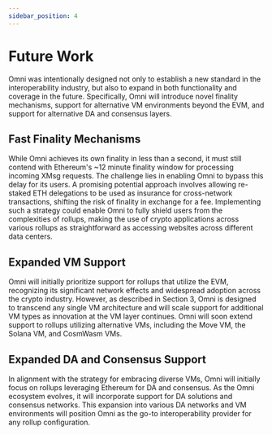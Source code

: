 ```yaml
---
sidebar_position: 4
---
```


# Future Work

Omni was intentionally designed not only to establish a new standard in the interoperability industry, but also to expand in both functionality and coverage in the future. Specifically, Omni will introduce novel finality mechanisms, support for alternative VM environments beyond the EVM, and support for alternative DA and consensus layers.

## Fast Finality Mechanisms

While Omni achieves its own finality in less than a second, it must still contend with Ethereum's ~12 minute finality window for processing incoming XMsg requests. The challenge lies in enabling Omni to bypass this delay for its users. A promising potential approach involves allowing re-staked ETH delegations to be used as insurance for cross-network transactions, shifting the risk of finality in exchange for a fee. Implementing such a strategy could enable Omni to fully shield users from the complexities of rollups, making the use of crypto applications across various rollups as straightforward as accessing websites across different data centers.

## Expanded VM Support

Omni will initially prioritize support for rollups that utilize the EVM, recognizing its significant network effects and widespread adoption across the crypto industry. However, as described in Section 3, Omni is designed to transcend any single VM architecture and will scale support for additional VM types as innovation at the VM layer continues. Omni will soon extend support to rollups utilizing alternative VMs, including the Move VM, the Solana VM, and CosmWasm VMs.

## Expanded DA and Consensus Support

In alignment with the strategy for embracing diverse VMs, Omni will initially focus on rollups leveraging Ethereum for DA and consensus. As the Omni ecosystem evolves, it will incorporate support for DA solutions and consensus networks. This expansion into various DA networks and VM environments will position Omni as the go-to interoperability provider for any rollup configuration.

